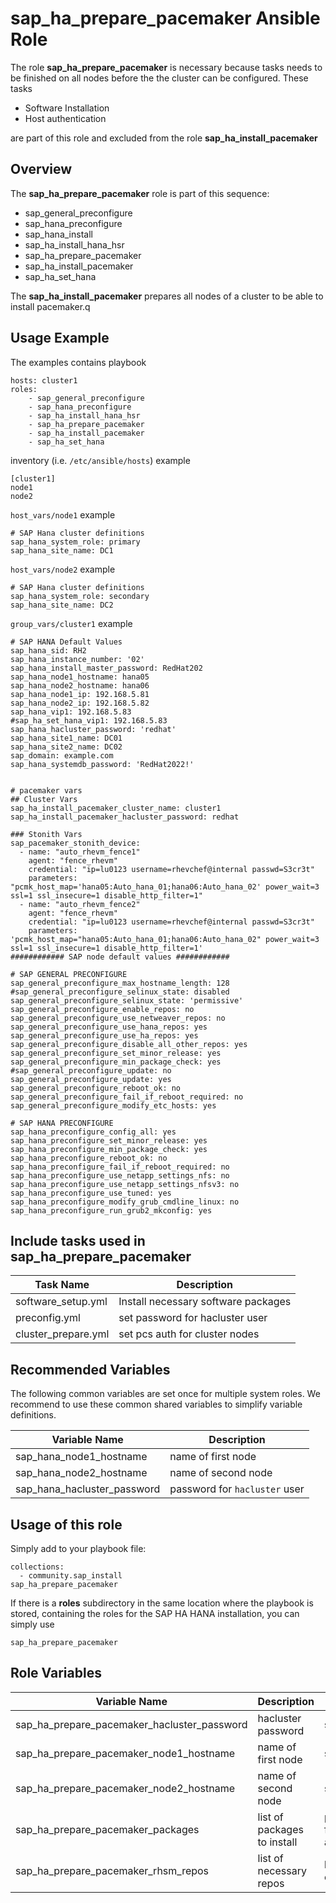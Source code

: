 # sap_ha_prepare_pacemaker Ansible Role

The role **sap_ha_prepare_pacemaker** is necessary because tasks needs to be finished on all nodes before the the cluster can be configured.
These tasks

*   Software Installation
*   Host authentication

are part of this role and excluded from the role **sap_ha_install_pacemaker**

## Overview

The **sap_ha_prepare_pacemaker** role is part of this sequence:
*   sap_general_preconfigure
*   sap_hana_preconfigure
*   sap_hana_install
*   sap_ha_install_hana_hsr
*   sap_ha_prepare_pacemaker
*   sap_ha_install_pacemaker
*   sap_ha_set_hana

The **sap_ha_install_pacemaker** prepares all nodes of a cluster to be able to install pacemaker.q

## Usage Example
The examples contains
playbook
```
hosts: cluster1
roles:
    - sap_general_preconfigure
    - sap_hana_preconfigure
    - sap_ha_install_hana_hsr
    - sap_ha_prepare_pacemaker
    - sap_ha_install_pacemaker
    - sap_ha_set_hana
```

inventory (i.e. `/etc/ansible/hosts`) example
```
[cluster1]
node1
node2
```

`host_vars/node1` example
```
# SAP Hana cluster definitions
sap_hana_system_role: primary
sap_hana_site_name: DC1
```

`host_vars/node2` example
```
# SAP Hana cluster definitions
sap_hana_system_role: secondary
sap_hana_site_name: DC2

```

`group_vars/cluster1` example
```
# SAP HANA Default Values
sap_hana_sid: RH2
sap_hana_instance_number: '02'
sap_hana_install_master_password: RedHat202
sap_hana_node1_hostname: hana05
sap_hana_node2_hostname: hana06
sap_hana_node1_ip: 192.168.5.81
sap_hana_node2_ip: 192.168.5.82
sap_hana_vip1: 192.168.5.83
#sap_ha_set_hana_vip1: 192.168.5.83
sap_hana_hacluster_password: 'redhat'
sap_hana_site1_name: DC01
sap_hana_site2_name: DC02
sap_domain: example.com
sap_hana_systemdb_password: 'RedHat2022!'


# pacemaker vars
## Cluster Vars
sap_ha_install_pacemaker_cluster_name: cluster1
sap_ha_install_pacemaker_hacluster_password: redhat

### Stonith Vars
sap_pacemaker_stonith_device:
  - name: "auto_rhevm_fence1"
    agent: "fence_rhevm"
    credential: "ip=lu0123 username=rhevchef@internal passwd=S3cr3t"
    parameters: "pcmk_host_map='hana05:Auto_hana_01;hana06:Auto_hana_02' power_wait=3 ssl=1 ssl_insecure=1 disable_http_filter=1"
  - name: "auto_rhevm_fence2"
    agent: "fence_rhevm"
    credential: "ip=lu0123 username=rhevchef@internal passwd=S3cr3t"
    parameters: 'pcmk_host_map="hana05:Auto_hana_01;hana06:Auto_hana_02" power_wait=3 ssl=1 ssl_insecure=1 disable_http_filter=1'
############ SAP node default values ############

# SAP GENERAL PRECONFIGURE
sap_general_preconfigure_max_hostname_length: 128
#sap_general_preconfigure_selinux_state: disabled
sap_general_preconfigure_selinux_state: 'permissive'
sap_general_preconfigure_enable_repos: no
sap_general_preconfigure_use_netweaver_repos: no
sap_general_preconfigure_use_hana_repos: yes
sap_general_preconfigure_use_ha_repos: yes
sap_general_preconfigure_disable_all_other_repos: yes
sap_general_preconfigure_set_minor_release: yes
sap_general_preconfigure_min_package_check: yes
#sap_general_preconfigure_update: no
sap_general_preconfigure_update: yes
sap_general_preconfigure_reboot_ok: no
sap_general_preconfigure_fail_if_reboot_required: no
sap_general_preconfigure_modify_etc_hosts: yes

# SAP HANA PRECONFIGURE
sap_hana_preconfigure_config_all: yes
sap_hana_preconfigure_set_minor_release: yes
sap_hana_preconfigure_min_package_check: yes
sap_hana_preconfigure_reboot_ok: no
sap_hana_preconfigure_fail_if_reboot_required: no
sap_hana_preconfigure_use_netapp_settings_nfs: no
sap_hana_preconfigure_use_netapp_settings_nfsv3: no
sap_hana_preconfigure_use_tuned: yes
sap_hana_preconfigure_modify_grub_cmdline_linux: no
sap_hana_preconfigure_run_grub2_mkconfig: yes

```

## Include tasks used in sap_ha_prepare_pacemaker
  Task Name|Description
  ---|---
  software_setup.yml|Install necessary software packages
  preconfig.yml|set password for hacluster user
  cluster_prepare.yml|set pcs auth for cluster nodes

## Recommended Variables

The following common variables are set once for multiple system roles. We recommend to use these common shared variables to simplify variable definitions.

Variable Name|Description
---|---
sap_hana_node1_hostname|name of first node
sap_hana_node2_hostname|name of second node
sap_hana_hacluster_password|password for `hacluster` user

##  Usage of this role
Simply add to your playbook file:

```
collections:
  - community.sap_install
sap_ha_prepare_pacemaker
```
If there is a **roles** subdirectory in the same location where the playbook is stored, containing the roles for the SAP HA HANA installation, you can simply use
```
sap_ha_prepare_pacemaker
```

## Role Variables

Variable Name|Description|Default Value
---|---|---
sap_ha_prepare_pacemaker_hacluster_password|hacluster password|sap_hana_hacluster_password
sap_ha_prepare_pacemaker_node1_hostname|name of first node|sap_hana_node1_hostname
sap_ha_prepare_pacemaker_node2_hostname|name of second node|sap_hana_node2_hostname
sap_ha_prepare_pacemaker_packages|list of packages to install|pcs, pacemaker, nfs-util, fence-agents-all, resource-agents-sap-hana
sap_ha_prepare_pacemaker_rhsm_repos|list of necessary repos|list of repos is part of the collection
